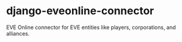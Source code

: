 # django-eveonline-connector
EVE Online connector for EVE entities like players, corporations, and alliances.
